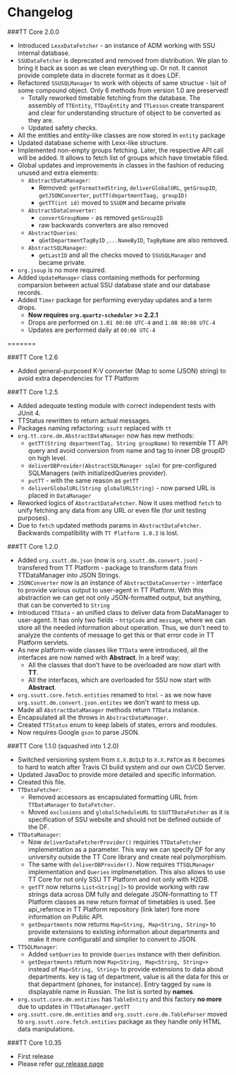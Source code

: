 Changelog
=========
###TT Core 2.0.0

* Introduced `LexxDataFetcher` - an instance of ADM working with SSU internal database. 
* `SSUDataFetcher` is deprecated and removed from distribution. We plan to bring it back as soon as we clean everything up. Or not. It cannot provide complete data in discrete format as it does LDF.
* Refactored `SSUSQLManager` to work with objects of same structue - lsit of some compound object. Only 6 methods from version 1.0 are preserved!  
	+ Totally reworked timetable fetching from the database. The assembly of `TTEntity`, `TTDayEntity` and `TTLesson` create transparent and clear for understanding structure of object to be converted as they are.
	+ Updated safety checks.
* All the entities and entity-like classes are now stored in `entity` package
* Updated database scheme with Lexx-like structure.
* Implemented non-empty groups fetching. Later, the respective API call will be added. It allows to fetch list of groups which have timetable filled.
* Global updates and improvements in classes in the fashion of reducing unused and extra elements:
	+ `AbstractDataManager`:
		+ Removed: `getFormattedString`, `deliverGlobalURL`, `getGroupID`, `getJSONConverter`, `putTT(departmentTaag, groupID)`
		+ `getTT(int id)` moved to `SSUDM` and became private
	+ `AbstractDataConverter`:
		+ `convertGroupName` - as removed `getGroupID`
		+ raw backwards converters are also removed
	+ `AbstractQueries`:
		+ `qGetDepartmentTagByID` ,`...NameByID`, `TagByName` are also removed.
	+ `AbstractSQLManager`:
		+ `getLastID` and all the checks moved to `SSUSQLManager` and became private.		
 * `org.jsoup` is no more required.
 * Added `UpdateManager` class containing methods for performing comparsion between actual SSU database state and our database records. 
 * Added `Timer` package for performing everyday updates and a term drops.
 	+ **Now requires `org.quartz-scheduler` >= 2.2.1**
 	+ Drops are performed on `1.01 00:00 UTC-4` and `1.08 00:00 UTC-4`
 	+ Updates are performed daily at `00:00 UTC-4`
		


=======

###TT Core 1.2.6

* Added general-purposed K-V converter (Map to some (JSON) string) to avoid extra dependencies for TT Platform


###TT Core 1.2.5

* Added adequate testing module with correct independent tests with JUnit 4.
* TTStatus rewritten to return actual messages.
* Packages naming refactoring: `ssutt` replaced with `tt`
* `org.tt.core.dm.AbstractDataManager` now has new methods:
	 + `getTT(String departmentTag, String groupName)` to resemble TT API query and avoid conversion from name and tag to inner DB groupID on high level.
	 + `deliverDBProvider(AbstractSQLManager sqlm)` for pre-configured SQLManagers (with initializedQueries provider).
	 + `putTT` - with the same reason as `getTT`
	 + `deliverGlobalURL(String globalURLString)` - now parsed URL is placed in `DataManager`
* Reworked logics of `AbstractDataFetcher`. Now it uses method `fetch` to unify fetching any data from any URL or even file (for unit testing purposes).
* Due to `fetch` updated methods params in `AbstractDataFetcher`. Backwards compatibility with `TT Platform 1.0.3` is lost.

###TT Core 1.2.0

* Added `org.ssutt.dm.json` (now is `org.ssutt.dm.convert.json`) - transfered from TT Platform - package to transform data from TTDataManager into JSON Strings.
* `JSONConverter` now is an instance of `AbstractDataConverter` - interface to provide various output to user-agent in TT Platform. With this abstraction we can get not only JSON-formatted output, but anything, that can be converted to `String` 	
* Introduced `TTData` - an unified class to deliver data from DataManager to user-agent. It has only two fields  - `httpCode` and `message`, where we can store all the needed information about operation. Thus, we don't need to analyze the contents of message to get this or that error code in TT Platform servlets.
* As new platform-wide classes like `TTData` were introduced, all the interfaces are now named with **Abstract**. In a breif way:
	+ All the classes that don't have to be overloaded are now start with **TT**.
	+ All the interfaces, which are overloaded for SSU now start with **Abstract**.
* `org.ssutt.core.fetch.entities` renamed to `html` - as we now have `org.ssutt.dm.convert.json.entites` we don't want to mess up.
* Made all `AbstractDataManager` methods return `TTData` instance. 
* Encapsulated all the throws in `AbstractDataManager`.
* Created `TTStatus` enum to keep labels of states, errors and modules. 
* Now requires Google `gson` to parse JSON. 


###TT Core 1.1.0 (squashed into 1.2.0)

* Switched versioning system from `X.X.BUILD` to `X.X.PATCH` as it becomes to hard to watch after Travis CI build system and our own CI/CD Server.
* Updated JavaDoc to provide more detailed and specific information.
* Created this file.
* `TTDataFetcher`:
	+ Removed accessors as encapsulated formatting URL from `TTDataManager` to `DataFetcher`. 
	+ Moved `exclusions` and `globalScheduleURL` to `SSUTTDataFetcher` as it is specification of SSU website and should not be defined outside of the DF.
* `TTDataManager`:
	+ Now `deliverDataFetcherProvider()` requiries `TTDataFetcher` implementation as a parameter. This way we can specify DF for any university outside the TT Core library and create real polymorphism. 
	+ The same with `deliverDBProvider()`. Now requires `TTSQLManager` implementation and `Queries` implmenetation. This also allows to use TT Core for not only SSU TT Platform and not only with H2DB.
	+ `getTT` now returns `List<String[]>` to provide working with raw strings data across DM fully and delegate JSON-formatting to TT Platform classes as new return format of timetables is used. See api_refernce in TT Platform repository (link later) fore more information on Public API.
	+ `getDepartments` now returns `Map<String, Map<String, String>` to provide extensions to existing information about departments and make it more configurabl and simplier to convert to JSON.
* `TTSQLManager`:
    + Added `setQueries` to provide `Queries` instance with their definition.
    + `getDepartments` return now `Map<String, Map<String, String>>` instead of `Map<String, String>` to provide extensions to data about departments. key is tag of department, value is all the data for this or that department (phones, for instance). Entry tagged by `name` is displayable name in Russian. The list is sorted by **names**.
* `org.ssutt.core.dm.entities` has `TableEntity` and this factory <b>no more</b> due to updates in `TTDataManager.getTT`
* `org.ssutt.core.dm.entities` and `org.ssutt.core.dm.TableParser` moved to `org.ssutt.core.fetch.entities` package as they handle only HTML data manipulations.


###TT Core 1.0.35

* First release
* Please refer [our release page](https://github.com/Plain-Solutions/tt-core/releases/tag/1.0.35)